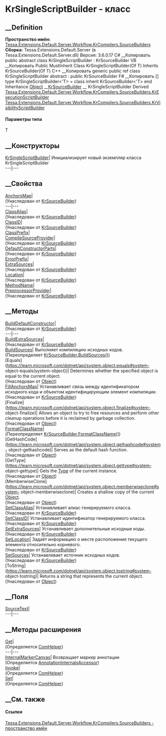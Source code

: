 # KrSingleScriptBuilder<T> \- класс
##  __Definition
 **Пространство имён:**
[Tessa.Extensions.Default.Server.Workflow.KrCompilers.SourceBuilders](N_Tessa_Extensions_Default_Server_Workflow_KrCompilers_SourceBuilders.htm)  
 **Сборка:** Tessa.Extensions.Default.Server (в
Tessa.Extensions.Default.Server.dll) Версия: 3.6.0.17
C# __Копировать
     public abstract class KrSingleScriptBuilder<T> : KrSourceBuilder<T>
VB __Копировать
     Public MustInherit Class KrSingleScriptBuilder(Of T)
    	Inherits KrSourceBuilder(Of T)
C++ __Копировать
    generic<typename T>
    public ref class KrSingleScriptBuilder abstract : public KrSourceBuilder<T>
F# __Копировать
     [<AbstractClassAttribute>]
    type KrSingleScriptBuilder<'T> = 
        class
            inherit KrSourceBuilder<'T>
        end
Inheritance
    [Object](https://learn.microsoft.com/dotnet/api/system.object) __[KrSourceBuilder](T_Tessa_Extensions_Default_Server_Workflow_KrCompilers_SourceBuilders_KrSourceBuilder_1.htm)<T> __ KrSingleScriptBuilder<T>
Derived
[Tessa.Extensions.Default.Server.Workflow.KrCompilers.SourceBuilders.KrExecutionScriptBuilder](T_Tessa_Extensions_Default_Server_Workflow_KrCompilers_SourceBuilders_KrExecutionScriptBuilder.htm)
[Tessa.Extensions.Default.Server.Workflow.KrCompilers.SourceBuilders.KrVisibilityScriptBuilder](T_Tessa_Extensions_Default_Server_Workflow_KrCompilers_SourceBuilders_KrVisibilityScriptBuilder.htm)
#### Параметры типа
T
##  __Конструкторы
[KrSingleScriptBuilder<T>](M_Tessa_Extensions_Default_Server_Workflow_KrCompilers_SourceBuilders_KrSingleScriptBuilder_1__ctor.htm)|
Инициализирует новый экземпляр класса KrSingleScriptBuilder<T>  
---|---  
##  __Свойства
[AnchorsMap](P_Tessa_Extensions_Default_Server_Workflow_KrCompilers_SourceBuilders_KrSourceBuilder_1_AnchorsMap.htm)|  
(Унаследован от
[KrSourceBuilder<T>](T_Tessa_Extensions_Default_Server_Workflow_KrCompilers_SourceBuilders_KrSourceBuilder_1.htm))  
---|---  
[ClassAlias](P_Tessa_Extensions_Default_Server_Workflow_KrCompilers_SourceBuilders_KrSourceBuilder_1_ClassAlias.htm)|  
(Унаследован от
[KrSourceBuilder<T>](T_Tessa_Extensions_Default_Server_Workflow_KrCompilers_SourceBuilders_KrSourceBuilder_1.htm))  
[ClassID](P_Tessa_Extensions_Default_Server_Workflow_KrCompilers_SourceBuilders_KrSourceBuilder_1_ClassID.htm)|  
(Унаследован от
[KrSourceBuilder<T>](T_Tessa_Extensions_Default_Server_Workflow_KrCompilers_SourceBuilders_KrSourceBuilder_1.htm))  
[ClassPrefix](P_Tessa_Extensions_Default_Server_Workflow_KrCompilers_SourceBuilders_KrSingleScriptBuilder_1_ClassPrefix.htm)|  
[CompileSourceProvider](P_Tessa_Extensions_Default_Server_Workflow_KrCompilers_SourceBuilders_KrSourceBuilder_1_CompileSourceProvider.htm)|  
(Унаследован от
[KrSourceBuilder<T>](T_Tessa_Extensions_Default_Server_Workflow_KrCompilers_SourceBuilders_KrSourceBuilder_1.htm))  
[DefaultConstructorParts](P_Tessa_Extensions_Default_Server_Workflow_KrCompilers_SourceBuilders_KrSourceBuilder_1_DefaultConstructorParts.htm)|  
(Унаследован от
[KrSourceBuilder<T>](T_Tessa_Extensions_Default_Server_Workflow_KrCompilers_SourceBuilders_KrSourceBuilder_1.htm))  
[ErrorPrefix](P_Tessa_Extensions_Default_Server_Workflow_KrCompilers_SourceBuilders_KrSingleScriptBuilder_1_ErrorPrefix.htm)|  
[ExtraSources](P_Tessa_Extensions_Default_Server_Workflow_KrCompilers_SourceBuilders_KrSourceBuilder_1_ExtraSources.htm)|  
(Унаследован от
[KrSourceBuilder<T>](T_Tessa_Extensions_Default_Server_Workflow_KrCompilers_SourceBuilders_KrSourceBuilder_1.htm))  
[Location](P_Tessa_Extensions_Default_Server_Workflow_KrCompilers_SourceBuilders_KrSourceBuilder_1_Location.htm)|  
(Унаследован от
[KrSourceBuilder<T>](T_Tessa_Extensions_Default_Server_Workflow_KrCompilers_SourceBuilders_KrSourceBuilder_1.htm))  
[MethodName](P_Tessa_Extensions_Default_Server_Workflow_KrCompilers_SourceBuilders_KrSingleScriptBuilder_1_MethodName.htm)|  
[PreprocessorProvider](P_Tessa_Extensions_Default_Server_Workflow_KrCompilers_SourceBuilders_KrSourceBuilder_1_PreprocessorProvider.htm)|  
(Унаследован от
[KrSourceBuilder<T>](T_Tessa_Extensions_Default_Server_Workflow_KrCompilers_SourceBuilders_KrSourceBuilder_1.htm))  
##  __Методы
[BuildDefaultConstructor](M_Tessa_Extensions_Default_Server_Workflow_KrCompilers_SourceBuilders_KrSourceBuilder_1_BuildDefaultConstructor.htm)|  
(Унаследован от
[KrSourceBuilder<T>](T_Tessa_Extensions_Default_Server_Workflow_KrCompilers_SourceBuilders_KrSourceBuilder_1.htm))  
---|---  
[BuildExtraSources](M_Tessa_Extensions_Default_Server_Workflow_KrCompilers_SourceBuilders_KrSourceBuilder_1_BuildExtraSources.htm)|  
(Унаследован от
[KrSourceBuilder<T>](T_Tessa_Extensions_Default_Server_Workflow_KrCompilers_SourceBuilders_KrSourceBuilder_1.htm))  
[BuildSources](M_Tessa_Extensions_Default_Server_Workflow_KrCompilers_SourceBuilders_KrSingleScriptBuilder_1_BuildSources.htm)|
Выполняет компиляцию исходных кодов.  
(Переопределяет
[KrSourceBuilder<T>.BuildSources()](M_Tessa_Extensions_Default_Server_Workflow_KrCompilers_SourceBuilders_KrSourceBuilder_1_BuildSources.htm))  
[Equals](https://learn.microsoft.com/dotnet/api/system.object.equals#system-
object-equals\(system-object\))| Determines whether the specified object is
equal to the current object.  
(Унаследован от
[Object](https://learn.microsoft.com/dotnet/api/system.object))  
[FillAnchorsMap](M_Tessa_Extensions_Default_Server_Workflow_KrCompilers_SourceBuilders_KrSourceBuilder_1_FillAnchorsMap.htm)|
Устанавливает связь между идентификатором исходного кода и объектом
идентифицирующим элемент компиляции.  
(Унаследован от
[KrSourceBuilder<T>](T_Tessa_Extensions_Default_Server_Workflow_KrCompilers_SourceBuilders_KrSourceBuilder_1.htm))  
[Finalize](https://learn.microsoft.com/dotnet/api/system.object.finalize#system-
object-finalize)| Allows an object to try to free resources and perform other
cleanup operations before it is reclaimed by garbage collection.  
(Унаследован от
[Object](https://learn.microsoft.com/dotnet/api/system.object))  
[FormatClassName](M_Tessa_Extensions_Default_Server_Workflow_KrCompilers_SourceBuilders_KrSingleScriptBuilder_1_FormatClassName.htm)|  
(Переопределяет
[KrSourceBuilder<T>.FormatClassName()](M_Tessa_Extensions_Default_Server_Workflow_KrCompilers_SourceBuilders_KrSourceBuilder_1_FormatClassName.htm))  
[GetHashCode](https://learn.microsoft.com/dotnet/api/system.object.gethashcode#system-
object-gethashcode)| Serves as the default hash function.  
(Унаследован от
[Object](https://learn.microsoft.com/dotnet/api/system.object))  
[GetType](https://learn.microsoft.com/dotnet/api/system.object.gettype#system-
object-gettype)| Gets the
[Type](https://learn.microsoft.com/dotnet/api/system.type) of the current
instance.  
(Унаследован от
[Object](https://learn.microsoft.com/dotnet/api/system.object))  
[MemberwiseClone](https://learn.microsoft.com/dotnet/api/system.object.memberwiseclone#system-
object-memberwiseclone)| Creates a shallow copy of the current
[Object](https://learn.microsoft.com/dotnet/api/system.object).  
(Унаследован от
[Object](https://learn.microsoft.com/dotnet/api/system.object))  
[SetClassAlias](M_Tessa_Extensions_Default_Server_Workflow_KrCompilers_SourceBuilders_KrSourceBuilder_1_SetClassAlias.htm)|
Устанавливает алиас генерируемого класса.  
(Унаследован от
[KrSourceBuilder<T>](T_Tessa_Extensions_Default_Server_Workflow_KrCompilers_SourceBuilders_KrSourceBuilder_1.htm))  
[SetClassID](M_Tessa_Extensions_Default_Server_Workflow_KrCompilers_SourceBuilders_KrSourceBuilder_1_SetClassID.htm)|
Устанавливает идентификатор генерируемого класса.  
(Унаследован от
[KrSourceBuilder<T>](T_Tessa_Extensions_Default_Server_Workflow_KrCompilers_SourceBuilders_KrSourceBuilder_1.htm))  
[SetExtraSources](M_Tessa_Extensions_Default_Server_Workflow_KrCompilers_SourceBuilders_KrSourceBuilder_1_SetExtraSources.htm)|
Устанавливает дополнительные исходные коды.  
(Унаследован от
[KrSourceBuilder<T>](T_Tessa_Extensions_Default_Server_Workflow_KrCompilers_SourceBuilders_KrSourceBuilder_1.htm))  
[SetLocation](M_Tessa_Extensions_Default_Server_Workflow_KrCompilers_SourceBuilders_KrSourceBuilder_1_SetLocation.htm)|
Задаёт информацию о месте расположения текущего элемента относительно
корневого.  
(Унаследован от
[KrSourceBuilder<T>](T_Tessa_Extensions_Default_Server_Workflow_KrCompilers_SourceBuilders_KrSourceBuilder_1.htm))  
[SetSources](M_Tessa_Extensions_Default_Server_Workflow_KrCompilers_SourceBuilders_KrSourceBuilder_1_SetSources.htm)|
Устанавливает источник исходных кодов.  
(Унаследован от
[KrSourceBuilder<T>](T_Tessa_Extensions_Default_Server_Workflow_KrCompilers_SourceBuilders_KrSourceBuilder_1.htm))  
[ToString](https://learn.microsoft.com/dotnet/api/system.object.tostring#system-
object-tostring)| Returns a string that represents the current object.  
(Унаследован от
[Object](https://learn.microsoft.com/dotnet/api/system.object))  
##  __Поля
[SourceText](F_Tessa_Extensions_Default_Server_Workflow_KrCompilers_SourceBuilders_KrSingleScriptBuilder_1_SourceText.htm)|  
---|---  
## __Методы расширения
[Get](M_Tessa_Extensions_Default_Client_EDS_ComHelper_Get.htm)|  
(Определяется
[ComHelper](T_Tessa_Extensions_Default_Client_EDS_ComHelper.htm))  
---|---  
[InternalMarkerCanvas](M_Tessa_UI_Views_Charting_Annotations_AnnotationInternalsAccessor_InternalMarkerCanvas.htm)|
Возвращает маркер аннотации  
(Определяется
[AnnotationInternalsAccessor](T_Tessa_UI_Views_Charting_Annotations_AnnotationInternalsAccessor.htm))  
[Invoke](M_Tessa_Extensions_Default_Client_EDS_ComHelper_Invoke.htm)|  
(Определяется
[ComHelper](T_Tessa_Extensions_Default_Client_EDS_ComHelper.htm))  
[Set](M_Tessa_Extensions_Default_Client_EDS_ComHelper_Set.htm)|  
(Определяется
[ComHelper](T_Tessa_Extensions_Default_Client_EDS_ComHelper.htm))  
##  __См. также
#### Ссылки
[Tessa.Extensions.Default.Server.Workflow.KrCompilers.SourceBuilders -
пространство
имён](N_Tessa_Extensions_Default_Server_Workflow_KrCompilers_SourceBuilders.htm)
